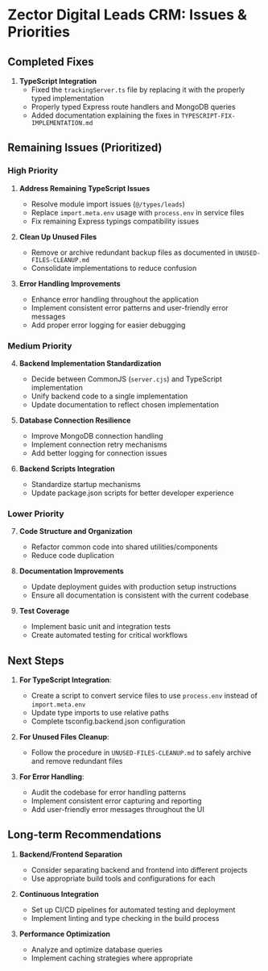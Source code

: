 # Zector Digital Leads CRM: Issues & Priorities

## Completed Fixes

1. **TypeScript Integration**
   - Fixed the `trackingServer.ts` file by replacing it with the properly typed implementation
   - Properly typed Express route handlers and MongoDB queries
   - Added documentation explaining the fixes in `TYPESCRIPT-FIX-IMPLEMENTATION.md`

## Remaining Issues (Prioritized)

### High Priority

1. **Address Remaining TypeScript Issues**
   - Resolve module import issues (`@/types/leads`)
   - Replace `import.meta.env` usage with `process.env` in service files
   - Fix remaining Express typings compatibility issues

2. **Clean Up Unused Files**
   - Remove or archive redundant backup files as documented in `UNUSED-FILES-CLEANUP.md`
   - Consolidate implementations to reduce confusion

3. **Error Handling Improvements**
   - Enhance error handling throughout the application
   - Implement consistent error patterns and user-friendly error messages
   - Add proper error logging for easier debugging

### Medium Priority

4. **Backend Implementation Standardization**
   - Decide between CommonJS (`server.cjs`) and TypeScript implementation
   - Unify backend code to a single implementation
   - Update documentation to reflect chosen implementation

5. **Database Connection Resilience**
   - Improve MongoDB connection handling
   - Implement connection retry mechanisms
   - Add better logging for connection issues

6. **Backend Scripts Integration**
   - Standardize startup mechanisms
   - Update package.json scripts for better developer experience

### Lower Priority

7. **Code Structure and Organization**
   - Refactor common code into shared utilities/components
   - Reduce code duplication

8. **Documentation Improvements**
   - Update deployment guides with production setup instructions
   - Ensure all documentation is consistent with the current codebase

9. **Test Coverage**
   - Implement basic unit and integration tests
   - Create automated testing for critical workflows

## Next Steps

1. **For TypeScript Integration**:
   - Create a script to convert service files to use `process.env` instead of `import.meta.env`
   - Update type imports to use relative paths
   - Complete tsconfig.backend.json configuration

2. **For Unused Files Cleanup**:
   - Follow the procedure in `UNUSED-FILES-CLEANUP.md` to safely archive and remove redundant files

3. **For Error Handling**:
   - Audit the codebase for error handling patterns
   - Implement consistent error capturing and reporting
   - Add user-friendly error messages throughout the UI

## Long-term Recommendations

1. **Backend/Frontend Separation**
   - Consider separating backend and frontend into different projects
   - Use appropriate build tools and configurations for each

2. **Continuous Integration**
   - Set up CI/CD pipelines for automated testing and deployment
   - Implement linting and type checking in the build process

3. **Performance Optimization**
   - Analyze and optimize database queries
   - Implement caching strategies where appropriate
